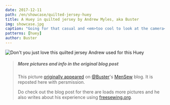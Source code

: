 ```yaml
---
date: 2017-12-11
path: /en/showcase/quilted-jersey-huey
title: A Huey in quilted jersey by Andrew Myles, aka Buster
img: showcase.jpg
caption: "Going for that casual and <em>too cool to look at the camera</em> look."
patterns: [huey]
author: Buster
---
```


![Don't you just love this quilted jersey Andrew used for this Huey](/img/showcase/quilted-jersey-huey/high_detail.jpg) 

> ##### More pictures and info in the original blog post
> This picture 
> [originally appeared](https://mensew.wordpress.com/2017/12/10/hugo-hoodie-freesewing-org/) 
> on [@Buster](/users/Buster)'s [MenSew](https://mensew.wordpress.com/) blog. It is reposted here with persmission.
>
> Do check out the blog post for there are loads more pictures and he also writes about his 
> experience using [freesewing.org](/).
